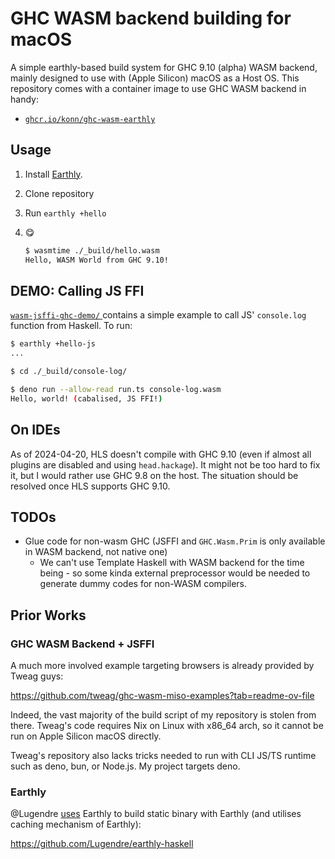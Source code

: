 # GHC WASM backend building for macOS

A simple earthly-based build system for GHC 9.10 (alpha) WASM backend, mainly designed to use with (Apple Silicon) macOS as a Host OS.
This repository comes with a container image to use GHC WASM backend in handy:

- [`ghcr.io/konn/ghc-wasm-earthly`](https://github.com/users/konn/packages/container/package/ghc-wasm-earthly)

## Usage

1. Install [Earthly](https://earthly.dev).
2. Clone repository
3. Run `earthly +hello`
4. :yum:

    ```bash
    $ wasmtime ./_build/hello.wasm
    Hello, WASM World from GHC 9.10!
    ```

## DEMO: Calling JS FFI

[`wasm-jsffi-ghc-demo/` ](./wasm-jsffi-ghc-demo) contains a simple example to call JS' `console.log` function from Haskell.
To run: 

```bash
$ earthly +hello-js
...

$ cd ./_build/console-log/

$ deno run --allow-read run.ts console-log.wasm
Hello, world! (cabalised, JS FFI!)
```

## On IDEs

As of 2024-04-20, HLS doesn't compile with GHC 9.10 (even if almost all plugins are disabled and using `head.hackage`).
It might not be too hard to fix it, but I would rather use GHC 9.8 on the host.
The situation should be resolved once HLS supports GHC 9.10.

## TODOs

- Glue code for non-wasm GHC (JSFFI and `GHC.Wasm.Prim` is only available in WASM backend, not native one)
  + We can't use Template Haskell with WASM backend for the time being - so some kinda external preprocessor would be needed to generate dummy codes for non-WASM compilers.

## Prior Works

### GHC WASM Backend + JSFFI

A much more involved example targeting browsers is already provided by Tweag guys:

https://github.com/tweag/ghc-wasm-miso-examples?tab=readme-ov-file

Indeed, the vast majority of the build script of my repository is stolen from there.
Tweag's code requires Nix on Linux with x86_64 arch, so it cannot be run on Apple Silicon macOS directly.

Tweag's repository also lacks tricks needed to run with CLI JS/TS runtime such as deno, bun, or Node.js.
My project targets deno.

### Earthly

@Lugendre [uses](https://github.com/Lugendre/earthly-haskell) Earthly to build static binary with Earthly (and utilises caching mechanism of Earthly):

https://github.com/Lugendre/earthly-haskell
